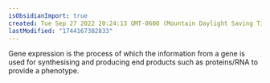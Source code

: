 ```yaml
---
isObsidianImport: true
created: Tue Sep 27 2022 20:24:13 GMT-0600 (Mountain Daylight Saving Time)
lastModified: "1744167382833"
---
```

Gene expression is the process of which the information from a gene is used for synthesising and producing end products such as proteins/RNA to provide a phenotype.